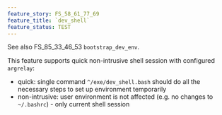 ```yaml
---
feature_story: FS_58_61_77_69
feature_title: `dev_shell`
feature_status: TEST
---
```


See also FS_85_33_46_53 `bootstrap_dev_env`.

This feature supports quick non-intrusive shell session with configured `argrelay`:
*   quick: single command `^/exe/dev_shell.bash` should do all the necessary steps to set up environment temporarily
*   non-intrusive: user environment is not affected (e.g. no changes to `~/.bashrc`) - only current shell session
